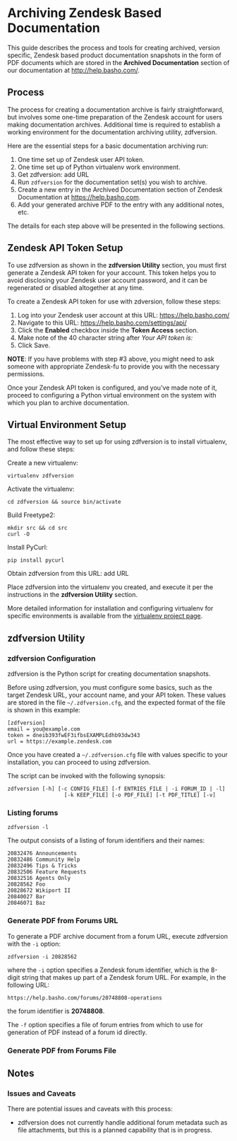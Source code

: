 # Archiving Zendesk Based Documentation

This guide describes the process and tools for creating archived, version
specific, Zendesk based product documentation snapshots in the form of PDF
documents which are stored in the **Archived Documentation** section of our
documentation at http://help.basho.com/.

## Process

The process for creating a documentation archive is fairly straightforward,
but involves some one-time preparation of the Zendesk account for users
making documentation archives. Additional time is required to establish a working environment for the documentation archiving utility, zdfversion.

Here are the essential steps for a basic documentation archiving run:

1. One time set up of Zendesk user API token.
2. One time set up of Python virtualenv work environment.
3. Get zdfversion: <TODO> add URL
4. Run `zdfversion` for the documentation set(s) you wish to archive.
5. Create a new entry in the Archived Documentation section of
Zendesk Documentation at https://help.basho.com.
6. Add your generated archive PDF to the entry with any additional notes, etc.

The details for each step above will be presented in the following sections.

## Zendesk API Token Setup

To use zdfversion as shown in the **zdfversion Utility** section, you
must first generate a Zendesk API token for your account. This token helps
you to avoid disclosing your Zendesk user account password, and it can be
regenerated or disabled altogether at any time.

To create a Zendesk API token for use with zdversion, follow these steps:

1. Log into your Zendesk user account at this URL: https://help.basho.com/
2. Navigate to this URL: https://help.basho.com/settings/api/
3. Click the **Enabled** checkbox inside the **Token Access** section.
4. Make note of the 40 character string after *Your API token is:*
5. Click Save.

**NOTE**: If you have problems with step #3 above, you might need to ask
someone  with appropriate Zendesk-fu to provide you with the
necessary permissions.

Once your Zendesk API token is configured, and you've made note of it,
proceed to configuring a Python virtual environment on the system with which
you plan to archive documentation.

## Virtual Environment Setup

The most effective way to set up for using zdfversion is to install
virtualenv, and follow these steps:

Create a new virtualenv:

    virtualenv zdfversion

Activate the virtualenv:

    cd zdfversion && source bin/activate

Build Freetype2:

    mkdir src && cd src
    curl -O

Install PyCurl:

    pip install pycurl

Obtain zdfversion from this URL: <FIXME> add URL

Place zdfversion into the virtualenv you created, and execute it per the
instructions in the **zdfversion Utility** section.

More detailed information for installation and configuring virtualenv for
specific environments is available from the
[virtualenv project page](http://pypi.python.org/pypi/virtualenv).

## zdfversion Utility

### zdfversion Configuration

zdfversion is the Python script for creating documentation snapshots.

Before using zdfversion, you must configure some basics, such as the target Zendesk URL, your account name, and your API token. These values are stored in the file `~/.zdfversion.cfg`, and the expected format of the file
is shown in this example:

    [zdfversion]
    email = you@example.com
    token = dneib393fwEF3ifbsEXAMPLEdhb93dw343
    url = https://example.zendesk.com

Once you have created a `~/.zdfversion.cfg` file with values specific to
your installation, you can proceed to using zdfversion.

The script can be invoked with the following synopsis:

    zdfversion [-h] [-c CONFIG_FILE] [-f ENTRIES_FILE | -i FORUM_ID | -l]
                      [-k KEEP_FILE] [-o PDF_FILE] [-t PDF_TITLE] [-v]


### Listing forums

    zdfversion -l

The output consists of a listing of forum identifiers and their names:

    20832476 Announcements
    20832486 Community Help
    20832496 Tips & Tricks
    20832506 Feature Requests
    20832516 Agents Only
    20828562 Foo
    20828672 Wikiport II
    20840027 Bar
    20846071 Baz

### Generate PDF from Forums URL

To generate a PDF archive document from a forum URL, execute zdfversion
with the `-i` option:

    zdfversion -i 20828562

where the `-i` option specifies a Zendesk forum identifier, which is the 8-digit string that makes up part of a Zendesk forum URL. For example, in the
following URL:

    https://help.basho.com/forums/20748808-operations

the forum identifier is **20748808**.

The `-f` option specifies a file of forum entries from which to use for generation of PDF instead of a forum id directly.

### Generate PDF from Forums File

## Notes

### Issues and Caveats

There are potential issues and caveats with this process:

* zdfversion does not currently handle additional forum metadata such
as file attachments, but this is a planned capability that is in progress.

